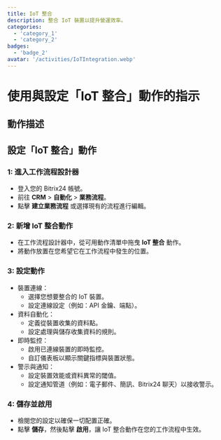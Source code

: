 ```yaml
---
title: IoT 整合
description: 整合 IoT 裝置以提升營運效率。
categories: 
  - 'category_1'
  - 'category_2'
badges: 
  - 'badge_2'
avatar: '/activities/IoTIntegration.webp'
---
```

# 使用與設定「IoT 整合」動作的指示

## 動作描述

## **設定「IoT 整合」動作**

### 1: 進入工作流程設計器
- 登入您的 Bitrix24 帳號。
- 前往 **CRM** > **自動化** > **業務流程**。
- 點擊 **建立業務流程** 或選擇現有的流程進行編輯。

### 2: 新增 IoT 整合動作
- 在工作流程設計器中，從可用動作清單中拖曳 **IoT 整合** 動作。
- 將動作放置在您希望它在工作流程中發生的位置。

### 3: 設定動作
- 裝置連線：
  - 選擇您想要整合的 IoT 裝置。
  - 設定連線設定（例如：API 金鑰、端點）。
- 資料自動化：
  - 定義從裝置收集的資料點。
  - 設定處理與儲存收集資料的規則。
- 即時監控：
  - 啟用已連線裝置的即時監控。
  - 自訂儀表板以顯示關鍵指標與裝置狀態。
- 警示與通知：
  - 設定裝置效能或資料異常的閾值。
  - 設定通知管道（例如：電子郵件、簡訊、Bitrix24 聊天）以接收警示。

### 4: 儲存並啟用
- 檢閱您的設定以確保一切配置正確。
- 點擊 **儲存**，然後點擊 **啟用**，讓 IoT 整合動作在您的工作流程中生效。